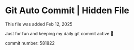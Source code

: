 # Git Auto Commit | Hidden File

This file was added Feb 12, 2025

Just for fun and keeping my daily git commit active 🤪

commit number: 581822
